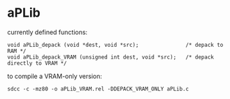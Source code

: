 aPLib
======

currently defined functions:

```
void aPLib_depack (void *dest, void *src);               /* depack to RAM */
void aPLib_depack_VRAM (unsigned int dest, void *src);   /* depack directly to VRAM */
```

to compile a VRAM-only version:
```
sdcc -c -mz80 -o aPLib_VRAM.rel -DDEPACK_VRAM_ONLY aPLib.c
```
